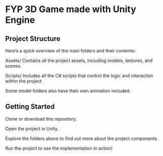 # FYP 3D Game made with Unity Engine

## Project Structure
Here’s a quick overview of the main folders and their contents:

Assets/
Contains all the project assets, including models, textures, and scenes.

Scripts/
Includes all the C# scripts that control the logic and interaction within the project.

Some model folders also have their own animation included.

## Getting Started
Clone or download this repository.

Open the project in Unity.

Explore the folders above to find out more about the project components.

Run the project to see the implementation in action!
